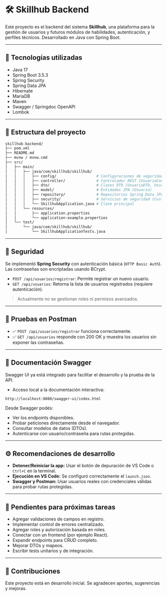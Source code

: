 # 🛠️ Skillhub Backend

Este proyecto es el backend del sistema **Skillhub**, una plataforma para la gestión de usuarios y futuros módulos de habilidades, autenticación, y perfiles técnicos. Desarrollado en Java con Spring Boot.

---

## 🚀 Tecnologías utilizadas

- Java 17
- Spring Boot 3.5.3
- Spring Security
- Spring Data JPA
- Hibernate
- MariaDB
- Maven
- Swagger / Springdoc OpenAPI
- Lombok

---

## 🧱 Estructura del proyecto

```bash
skillhub-backend/
├── pom.xml
├── README.md
├── mvnw / mvnw.cmd
├── src/
│   ├── main/
│   │   ├── java/com/skillhub/skillhub/
│   │   │   ├── config/                  # Configuraciones de seguridad (SecurityConfig)
│   │   │   ├── controller/              # Controlador REST (UsuarioController)
│   │   │   ├── dto/                     # Clases DTO (UsuarioDTO, UsuarioResponseDTO)
│   │   │   ├── model/                   # Entidades JPA (Usuario)
│   │   │   ├── repository/              # Repositorios Spring Data JPA (UsuarioRepository)
│   │   │   ├── security/                # Servicios de seguridad (CustomUserDetailsService)
│   │   │   └── SkillhubApplication.java # Clase principal
│   │   └── resources/
│   │       ├── application.properties
│   │       └── application-example.properties
│   └── test/
│       └── java/com/skillhub/skillhub/
│           └── SkillhubApplicationTests.java
```

---

## 🔐 Seguridad

Se implementó **Spring Security** con autenticación básica (`HTTP Basic Auth`). Las contraseñas son encriptadas usando BCrypt.

- `POST /api/usuarios/registrar`: Permite registrar un nuevo usuario.
- `GET /api/usuarios`: Retorna la lista de usuarios registrados (requiere autenticación).

> Actualmente no se gestionan roles ni permisos avanzados.

---

## 🧪 Pruebas en Postman

- ✅ `POST /api/usuarios/registrar` funciona correctamente.
- ✅ `GET /api/usuarios` responde con 200 OK y muestra los usuarios sin exponer las contraseñas.

---

## 📘 Documentación Swagger

Swagger UI ya está integrado para facilitar el desarrollo y la prueba de la API.

- Acceso local a la documentación interactiva:

```
http://localhost:8080/swagger-ui/index.html
```

Desde Swagger podés:

- Ver los endpoints disponibles.
- Probar peticiones directamente desde el navegador.
- Consultar modelos de datos (DTOs).
- Autenticarse con usuario/contraseña para rutas protegidas.

---

## ⚙️ Recomendaciones de desarrollo

- **Detener/Reiniciar la app:** Usar el botón de depuración de VS Code o `Ctrl+C` en la terminal.
- **Ejecución en VS Code:** Se configuró correctamente el `launch.json`.
- **Swagger y Postman:** Usar usuarios reales con credenciales válidas para probar rutas protegidas.

---

## 📌 Pendientes para próximas tareas

- Agregar validaciones de campos en registro.
- Implementar control de errores centralizado.
- Agregar roles y autorización basada en roles.
- Conectar con un frontend (por ejemplo React).
- Expandir endpoints para CRUD completo.
- Mejorar DTOs y mapeos.
- Escribir tests unitarios y de integración.

---

## 🤝 Contribuciones

Este proyecto está en desarrollo inicial. Se agradecen aportes, sugerencias y mejoras.
